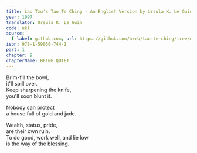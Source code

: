 ```yaml
---
title: Lao Tzu's Tao Te Ching - An English Version by Ursula K. Le Guin
year: 1997
translator: Ursula K. Le Guin
code: ukl
source:
  { label: github.com, url: https://github.com/nrrb/tao-te-ching/tree/master }
isbn: 978-1-59030-744-1
part: 1
chapter: 9
chapterName: BEING QUIET
---
```


Brim-fill the bowl,  
it'll spill over.  
Keep sharpening the knife,  
you'll soon blunt it.

Nobody can protect  
a house full of gold and jade.

Wealth, status, pride,  
are their own ruin.  
To do good, work well, and lie low  
is the way of the blessing.
